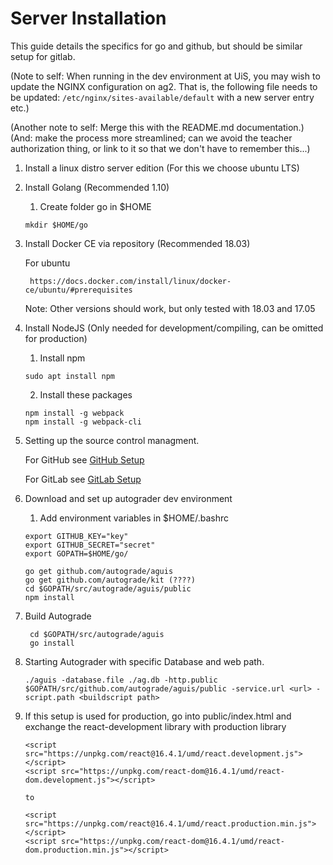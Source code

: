 # Server Installation

This guide details the specifics for go and github, but should be similar setup for gitlab.

(Note to self: When running in the dev environment at UiS, you may wish to update the NGINX configuration on ag2. That is, the following file needs to be updated: `/etc/nginx/sites-available/default` with a new server entry etc.)

(Another note to self: Merge this with the README.md documentation.)
(And: make the process more streamlined; can we avoid the teacher authorization thing, or link to it so that we don't have to remember this...)

1. Install a linux distro server edition (For this we choose ubuntu LTS)
2. Install Golang (Recommended 1.10)
    1. Create folder go in $HOME
    ```
    mkdir $HOME/go
    ```

3. Install Docker CE via repository (Recommended 18.03)
    
    For ubuntu 
        
        https://docs.docker.com/install/linux/docker-ce/ubuntu/#prerequisites

    Note:
        Other versions should work, but only tested with 18.03 and 17.05

4. Install NodeJS (Only needed for development/compiling, can be omitted for production)
   
    1. Install npm
    ```
    sudo apt install npm
    ```
    2. Install these packages
    ```
    npm install -g webpack
    npm install -g webpack-cli
    ```

5. Setting up the source control managment.

    For GitHub see <a href="GithubSetup.MD"> GitHub Setup</a>
    
    For GitLab see <a href="GitlabSetup.MD"> GitLab Setup</a>


6. Download and set up autograder dev environment
    1. Add environment variables in $HOME/.bashrc
    ```
    export GITHUB_KEY="key"
    export GITHUB_SECRET="secret"
    export GOPATH=$HOME/go/
    ```
    ``` 
    go get github.com/autograde/aguis
    go get github.com/autograde/kit (????) 
    cd $GOPATH/src/autograde/aguis/public
    npm install
    ```
7. Build Autograde
    ```
     cd $GOPATH/src/autograde/aguis
     go install
    ```

8. Starting Autograder with specific Database and web path.
    ```
    ./aguis -database.file ./ag.db -http.public $GOPATH/src/github.com/autograde/aguis/public -service.url <url> -script.path <buildscript path>
    ```

9. If this setup is used for production, go into public/index.html and exchange the react-development library with production library
    ```
    <script src="https://unpkg.com/react@16.4.1/umd/react.development.js"></script>
    <script src="https://unpkg.com/react-dom@16.4.1/umd/react-dom.development.js"></script>
    
    to

    <script src="https://unpkg.com/react@16.4.1/umd/react.production.min.js"></script>
    <script src="https://unpkg.com/react-dom@16.4.1/umd/react-dom.production.min.js"></script>
    ```
